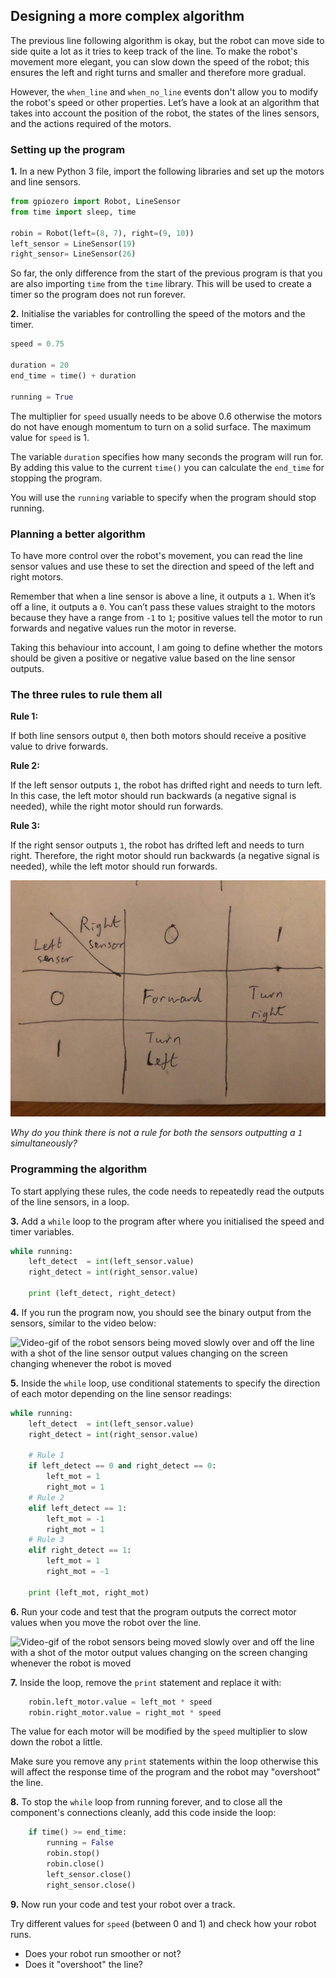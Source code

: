 [comment]: # (
Is this step open? Y/N
If so, short description of this step:
Related links:
Related files:
)

## Designing a more complex algorithm

The previous line following algorithm is okay, but the robot can move side to side quite a lot as it tries to keep track of the line. To make the robot's movement more elegant, you can slow down the speed of the robot; this ensures the left and right turns and smaller and therefore more gradual.

However, the `when_line` and `when_no_line` events don't allow you to modify the robot's speed or other properties. Let’s have a look at an algorithm that takes into account the position of the robot, the states of the lines sensors, and the actions required of the motors.

### Setting up the program

**1.** In a new Python 3 file, import the following libraries and set up the motors and line sensors.

~~~ python
from gpiozero import Robot, LineSensor
from time import sleep, time

robin = Robot(left=(8, 7), right=(9, 10))
left_sensor = LineSensor(19)
right_sensor= LineSensor(26)
~~~

So far, the only difference from the start of the previous program is that you are also importing `time` from the `time` library. This will be used to create a timer so the program does not run forever. 

**2.** Initialise the variables for controlling the speed of the motors and the timer.

~~~ python 
speed = 0.75

duration = 20
end_time = time() + duration

running = True
~~~

The multiplier for `speed` usually needs to be above 0.6 otherwise the motors do not have enough momentum to turn on a solid surface. The maximum value for `speed` is 1.

The variable `duration` specifies how many seconds the program will run for. By adding this value to the current `time()` you can calculate the `end_time` for stopping the program.

You will use the `running` variable to specify when the program should stop running.

### Planning a better algorithm

To have more control over the robot's movement, you can read the line sensor values and use these to set the direction and speed of the left and right motors.

Remember that when a line sensor is above a line, it outputs a `1`. When it’s off a line, it outputs a `0`. You can’t pass these values straight to the motors because they have a range from `-1` to `1`; positive values tell the motor to run forwards and negative values run the motor in reverse. 

Taking this behaviour into account, I am going to define whether the motors should be given a positive or negative value based on the line sensor outputs.

### The three rules to rule them all

**Rule 1:**

If both line sensors output `0`, then both motors should receive a positive value to drive forwards.

**Rule 2:**

If the left sensor outputs `1`, the robot has drifted right and needs to turn left. In this case, the left motor should run backwards (a negative signal is needed), while the right motor should run forwards.

**Rule 3:**

If the right sensor outputs `1`, the robot has drifted left and needs to turn right. Therefore, the right motor should run backwards (a negative signal is needed), while the left motor should run forwards.

![Picture of a table showing the robot directions based on the left line sensor and right line sensor readings](images/3_9-table-sensor-values.jpeg)

*Why do you think there is not a rule for both the sensors outputting a `1` simultaneously?*

### Programming the algorithm

To start applying these rules, the code needs to repeatedly read the outputs of the line sensors, in a loop.

**3.** Add a `while` loop to the program after where you initialised the speed and timer variables.

~~~ python 
while running:
    left_detect  = int(left_sensor.value)
    right_detect = int(right_sensor.value)
    
	print (left_detect, right_detect)
~~~

**4.** If you run the program now, you should see the binary output from the sensors, similar to the video below:

![Video-gif of the robot sensors being moved slowly over and off the line with a shot of the line sensor output values changing on the screen changing whenever the robot is moved](images/3_9-binary-output-line-sensors)

**5.** Inside the `while` loop, use conditional statements to specify the direction of each motor depending on the line sensor readings:

~~~ python
while running:
    left_detect  = int(left_sensor.value)
    right_detect = int(right_sensor.value)
    
    # Rule 1
    if left_detect == 0 and right_detect == 0:
        left_mot = 1
        right_mot = 1
    # Rule 2
    elif left_detect == 1:
        left_mot = -1
        right_mot = 1
    # Rule 3
    elif right_detect == 1:
        left_mot = 1
        right_mot = -1

	print (left_mot, right_mot)    
~~~

**6.** Run your code and test that the program outputs the correct motor values when you move the robot over the line.

![Video-gif of the robot sensors being moved slowly over and off the line with a shot of the motor output values changing on the screen changing whenever the robot is moved](images/3_9-binary-output-motors)

**7.** Inside the loop, remove the `print` statement and replace it with:

~~~ python
    robin.left_motor.value = left_mot * speed
    robin.right_motor.value = right_mot * speed
~~~

The value for each motor will be modified by the `speed` multiplier to slow down the robot a little. 

Make sure you remove any `print` statements within the loop otherwise this will affect the response time of the program and the robot may "overshoot" the line.

**8.** To stop the `while` loop from running forever, and to close all the component's connections cleanly, add this code inside the loop:

~~~ python
    if time() >= end_time:
        running = False
        robin.stop()
        robin.close()
        left_sensor.close()
        right_sensor.close()
~~~

**9.** Now run your code and test your robot over a track.

Try different values for `speed` (between 0 and 1) and check how your robot runs.

+ Does your robot run smoother or not?
+ Does it "overshoot" the line?
